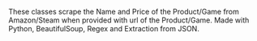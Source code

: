 These classes scrape the Name and Price of the Product/Game from Amazon/Steam when provided with url of the Product/Game.
Made with Python, BeautifulSoup, Regex and Extraction from JSON.